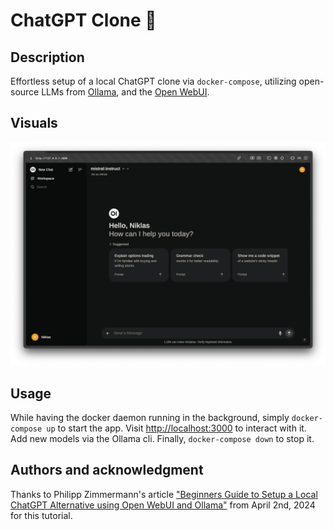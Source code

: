 # ChatGPT Clone 🤖

## Description

Effortless setup of a local ChatGPT clone via `docker-compose`, utilizing open-source LLMs from [Ollama](https://ollama.com/), and the [Open WebUI](https://docs.openwebui.com/).

## Visuals

![A secure and free alternative to ChatGPT utilizing open source LLMs.](chatgpt-clone.png)

## Usage

While having the docker daemon running in the background, simply `docker-compose up` to start the app. Visit <http://localhost:3000> to interact with it. Add new models via the Ollama cli. Finally, `docker-compose down` to stop it.

## Authors and acknowledgment

Thanks to Philipp Zimmermann's article ["Beginners Guide to Setup a Local ChatGPT Alternative using Open WebUI and Ollama"](https://hacking-and-security.cc/beginners-guide-to-setup-a-local-chatgpt-alternative-using-open-webui-and-ollama/) from April 2nd, 2024 for this tutorial.
